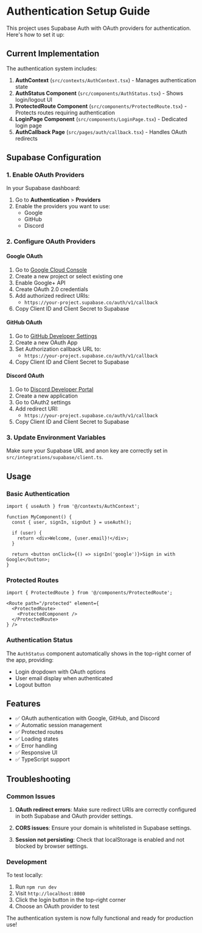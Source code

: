 # Authentication Setup Guide

This project uses Supabase Auth with OAuth providers for authentication. Here's how to set it up:

## Current Implementation

The authentication system includes:

1. **AuthContext** (`src/contexts/AuthContext.tsx`) - Manages authentication state
2. **AuthStatus Component** (`src/components/AuthStatus.tsx`) - Shows login/logout UI
3. **ProtectedRoute Component** (`src/components/ProtectedRoute.tsx`) - Protects routes requiring authentication
4. **LoginPage Component** (`src/components/LoginPage.tsx`) - Dedicated login page
5. **AuthCallback Page** (`src/pages/auth/callback.tsx`) - Handles OAuth redirects

## Supabase Configuration

### 1. Enable OAuth Providers

In your Supabase dashboard:

1. Go to **Authentication** > **Providers**
2. Enable the providers you want to use:
   - Google
   - GitHub
   - Discord

### 2. Configure OAuth Providers

#### Google OAuth
1. Go to [Google Cloud Console](https://console.cloud.google.com/)
2. Create a new project or select existing one
3. Enable Google+ API
4. Create OAuth 2.0 credentials
5. Add authorized redirect URIs:
   - `https://your-project.supabase.co/auth/v1/callback`
6. Copy Client ID and Client Secret to Supabase

#### GitHub OAuth
1. Go to [GitHub Developer Settings](https://github.com/settings/developers)
2. Create a new OAuth App
3. Set Authorization callback URL to:
   - `https://your-project.supabase.co/auth/v1/callback`
4. Copy Client ID and Client Secret to Supabase

#### Discord OAuth
1. Go to [Discord Developer Portal](https://discord.com/developers/applications)
2. Create a new application
3. Go to OAuth2 settings
4. Add redirect URI:
   - `https://your-project.supabase.co/auth/v1/callback`
5. Copy Client ID and Client Secret to Supabase

### 3. Update Environment Variables

Make sure your Supabase URL and anon key are correctly set in `src/integrations/supabase/client.ts`.

## Usage

### Basic Authentication

```tsx
import { useAuth } from '@/contexts/AuthContext';

function MyComponent() {
  const { user, signIn, signOut } = useAuth();
  
  if (user) {
    return <div>Welcome, {user.email}!</div>;
  }
  
  return <button onClick={() => signIn('google')}>Sign in with Google</button>;
}
```

### Protected Routes

```tsx
import { ProtectedRoute } from '@/components/ProtectedRoute';

<Route path="/protected" element={
  <ProtectedRoute>
    <ProtectedComponent />
  </ProtectedRoute>
} />
```

### Authentication Status

The `AuthStatus` component automatically shows in the top-right corner of the app, providing:
- Login dropdown with OAuth options
- User email display when authenticated
- Logout button

## Features

- ✅ OAuth authentication with Google, GitHub, and Discord
- ✅ Automatic session management
- ✅ Protected routes
- ✅ Loading states
- ✅ Error handling
- ✅ Responsive UI
- ✅ TypeScript support

## Troubleshooting

### Common Issues

1. **OAuth redirect errors**: Make sure redirect URIs are correctly configured in both Supabase and OAuth provider settings.

2. **CORS issues**: Ensure your domain is whitelisted in Supabase settings.

3. **Session not persisting**: Check that localStorage is enabled and not blocked by browser settings.

### Development

To test locally:
1. Run `npm run dev`
2. Visit `http://localhost:8080`
3. Click the login button in the top-right corner
4. Choose an OAuth provider to test

The authentication system is now fully functional and ready for production use! 